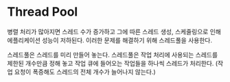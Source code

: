 # Thread Pool

병렬 처리가 많아지면 스레드 수가 증가하고 그에 따른 스레드 생성, 스케줄링으로 인해 에플리케이션 성능이 저하된다. 이러한 문제를 해결하기 위해 스레드풀을 사용한다.

스레드풀은 스레드를 미리 만들어 놓는다. 스레드풀은 작업 처리에 사용되는 스레드를 제한된 개수만큼 정해 놓고 작업 큐에 들어오는 작업들을 하나씩 스레드가 처리한다. (작업 요청이 폭증해도 스레드의 전체 개수가 늘어나지 않는다.)

